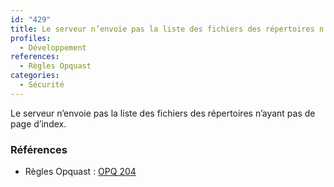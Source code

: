 ```yaml
---
id: "429"
title: Le serveur n’envoie pas la liste des fichiers des répertoires n’ayant pas de page d’index
profiles:
  - Développement
references:
  - Règles Opquast
categories:
  - Sécurité
---
```


Le serveur n’envoie pas la liste des fichiers des répertoires n’ayant pas de page d’index.

### Références

*   Règles Opquast : [OPQ 204](https://checklists.opquast.com/fr/assurance-qualite-web/le-serveur-nenvoie-pas-la-liste-des-fichiers-des-repertoires-nayant-pas-de-page-dindex)
